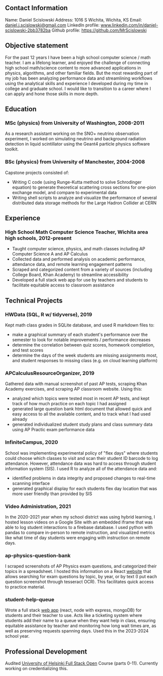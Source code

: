 ## Contact Information

Name: Daniel Scislowski
Address: 1016 S Wichita, Wichita, KS
Email: daniel.j.scislowski@gmail.com
LinkedIn profile: www.linkedin.com/in/daniel-scislowski-2bb3782ba
Github profile: https://github.com/MrScislowski

## Objective statement

For the past 12 years I have been a high school computer science / math teacher. I am a lifelong learner, and enjoyed the challenge of connecting high school math/science content to more advanced applications in physics, algorithms, and other familiar fields. But the most rewarding part of my job has been analyzing performance data and streamlining workflows using the analytical skills and experience I developed during my time in college and graduate school. I would like to transition to a career where I can apply and hone those skills in more depth.

## Education

### MSc (physics) from University of Washington, 2008-2011

As a research assistant working on the SNO+ neutrino observation experiment, I worked on simulating neutrino and background radiation detection in liquid scintillator using the Geant4 particle physics software toolkit.

### BSc (physics) from University of Manchester, 2004-2008

Capstone projects consisted of:

- Writing C code (using Runge-Kutta method to solve Schrodinger equation) to generate theoretical scattering cross sections for one-pion exchange model, and compare to experimental data
- Writing shell scripts to analyze and visualize the performance of several distributed data storage methods for the Large Hadron Collider at CERN

## Experience

### High School Math Computer Science Teacher, Wichita area high schools, 2012-present

- Taught computer science, physics, and math classes including AP Computer Science A and AP Calculus
- Collected data and performed analysis on academic performance, attendance data, and remote learning engagement patterns
- Scraped and categorized content from a variety of sources (including College Board, Khan Academy) to streamline accessibility
- Developed a full stack web app for use by teachers and students to facilitate equitable access to classroom assistance

## Technical Projects

### HWData (SQL, R w/ tidyverse), 2019

Kept math class grades in SQLite database, and used R markdown files to:

- make a graphical summary of each student's performance over the semester to look for notable improvements / performance decreases
- determine the correlation between quiz scores, homework completion, and test scores
- determine the days of the week students are missing assignments most, and student responses to missing class (e.g. on cloud learning platform)

### APCalculusResourceOrganizer, 2019

Gathered data with manual screenshot of past AP tests, scraping Khan Academy exercises, and scraping AP classroom website. Using this:

- analyzed which topics were tested most in recent AP tests, and kept track of how much practice on each topic I had assigned
- generated large question bank html document that allowed quick and easy access to all the available content, and to track what I had used already
- generated individualized student study plans and class summary data using AP Practic exam performance data

### InfiniteCampus, 2020

School was implementing experimental policy of "flex days" where students could choose which classes to visit and scan their student ID barcode to log attendance. However, attendance data was hard to access through student information system (SIS). I used R to analyze all of the attendance data and:

- identified problems in data integrity and proposed changes to real-time scanning interface
- generated graphical display for each students flex day location that was more user friendly than provided by SIS

### Video Administration, 2021

In the 2020-2021 year when my school district was using hybrid learning, I hosted lesson videos on a Google Site with an embedded iframe that was able to log student interactions to a firebase database. I used python with pandas to compare in-person to remote instruction, and visualized metrics like what time of day students were engaging with instruction on remote days.

### ap-physics-question-bank

I scraped screenshots of AP Physics exam questions, and categorized their topics in a spreadsheet. I hosted this information on a React [website](https://ap-physics-question-bank.herokuapp.com/) that allows searching for exam questions by topic, by year, or by text (I put each question screenshot through tesseract OCR). This facilitates quick access to practice material.

### student-help-queue

Wrote a full stack [web app](https://help-queue-teacher-frontend-239b686a3dfd.herokuapp.com/) (react, node with express, mongoDB) for students and their teacher to use. Acts like a ticketing system where students add their name to a queue when they want help in class, ensuring equitable assistance by teacher and monitoring how long wait times are, as well as preserving requests spanning days. Used this in the 2023-2024 school year.

## Professional Development

Audited [University of Helsinki Full Stack Open](https://fullstackopen.com/en/#course-contents) Course (parts 0-11). Currently working on credentializing this.
